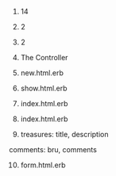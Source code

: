 1) 14

2) 2

3) 2

4) The Controller

5) new.html.erb

6) show.html.erb

7) index.html.erb

8) index.html.erb

9) treasures: title, description

comments: bru, comments

10) form.html.erb